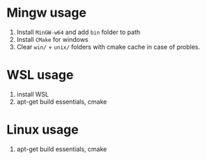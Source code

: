 # Mingw usage
1. Install `MinGW-w64` and add `bin` folder to path
1. Install `CMake` for windows
1. Clear `win/` + `unix/` folders with cmake cache in case of probles.

# WSL usage
1. install WSL
1. apt-get build essentials, cmake

# Linux usage
1. apt-get build essentials, cmake
